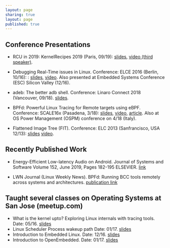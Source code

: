 ```yaml
---
layout: page
sharing: true
layout: page
published: true
---
```

## Conference Presentations
- RCU in 2019: KernelRecipes 2019 (Paris, 09/19): [slides](/resources/RCU_in_2019_KernelRecipes.pdf), [video (third speaker)](https://youtu.be/dvtZsBlSECk).

- Debugging Real-Time issues in Linux. Conference: ELCE 2016 (Berlin, 10/16): : [slides](/resources/elce2016-debug-rt.pdf), [video](https://s3.amazonaws.com/connect.linaro.org/yvr18/videos/yvr18-pmw10.mp4). Also presented at Embedded Systems Conference (ESC) Silicon Valley (12/16).

- adeb: The better adb shell. Conference: Linaro Connect 2018 (Vancouver, 09/18). [slides](/resources/adeb-lc18.pdf).

- BPFd: Powerful Linux Tracing for Remote targets using eBPF. Conference: SCALE16x (Pasadena, 3/18):  [slides](/resources/bcc-scale.pdf), [video](https://www.youtube.com/watch?v=bPrY3ZKvQfM), [article](https://lwn.net/Articles/744522/). Also at OS Power Management (OSPM) conference on 4/18 (Italy).

- Flattened Image Tree (FIT). Conference: ELC 2013 (Sanfrancisco, USA 12/13): [slides](/resources/FIT-talk.pdf) [video](https://www.youtube.com/watch?v=cVSEfOfb6rs).

## Recently Published Work
- Energy-Efficient Low-latency Audio on Android. Journal of Systems and Software Volume 152, June 2019, Pages 182-195 ELSEVIER. [link](https://www.sciencedirect.com/science/article/pii/S0164121219300585)

- LWN Journal (Linux Weekly News). BPFd: Running BCC tools remotely across systems and architectures. [publication link](https://lwn.net/Articles/744522/)

## Taught several classes on Operating Systems at San Jose (meetup.com)
- What is the kernel upto? Exploring Linux internals with tracing tools. Date: 05/16. [slides](/resources/wiku-slides.pdf)
- Linux Scheduler Process wakeup path Date: 01/17. [slides](/resources/wakeup-slides.pdf)
- Introduction to Embedded Linux. Date: 12/16. [slides](/resources/ie-slides.pdf)
- Introduction to OpenEmbedded. Date: 01/17. [slides](/resources/oe-slides.pdf)


